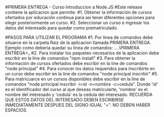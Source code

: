 #PRIMERA ENTREGA - Curso Introduccion a Node.JS
#Este release contiene la aplicacion que permite:
#1. Obtener la información de cursos ofertados por educación continua para así tener diferentes opciones para elegir posteriormente un curso. 
#2. Seleccionar un curso e ingresar los datos del interesado para quedar como prematriculado.

#PASOS PARA UTILIZAR EL PROGRAMA
#1. Por linea de comandos debe situarce en la carpeta Raiz de la aplicacion llamada PRIMERA ENTREGA. Ejemplo como deberia quedar su linea de comandos: ..\..\PRIMERA ENTREGA>_
#2. Para instalar los paquetes necesarios de la aplicacion debe escribir en la line de comandos "npm install" 
#3. Para obtener la información de cursos ofertados debe escribir en la line de comandos "node principal"
#4. Para conocer los datos requeridos para inscribirte en un curso debe escribir en la line de comandos "node principal inscribir"
#5. Para matricuarce en un cursos disponibles debe escribir en la line de comandos "node principal inscribir -i=id -n=nombre -c=cedula". Donde 'id' es el identificador del curso al que deseas matricularte, 'nombre' es el nombre del interesado y 'cedula' es la cedula del interesado. RECUERDA QUE ESTOS DATOS DEL INTERESADO DEBEN ESCRIBIRSE INMEDIATAMENTE DESPUES DEL SIGNO IGUAL "=". NO DEBEN HABER ESPACIOS.